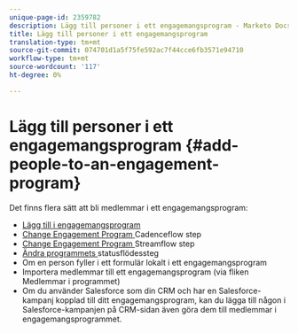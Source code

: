 ```yaml
---
unique-page-id: 2359782
description: Lägg till personer i ett engagemangsprogram - Marketo Docs - Produktdokumentation
title: Lägg till personer i ett engagemangsprogram
translation-type: tm+mt
source-git-commit: 074701d1a5f75fe592ac7f44cce6fb3571e94710
workflow-type: tm+mt
source-wordcount: '117'
ht-degree: 0%

---
```



# Lägg till personer i ett engagemangsprogram {#add-people-to-an-engagement-program}

Det finns flera sätt att bli medlemmar i ett engagemangsprogram:

* [Lägg till i engagemangsprogram](/help/marketo/product-docs/core-marketo-concepts/smart-campaigns/program-flow-actions/add-to-engagement-program.md)
* [Change Engagement Program ](/help/marketo/product-docs/core-marketo-concepts/smart-campaigns/program-flow-actions/change-engagement-program-cadence.md) Cadenceflow step
* [Change Engagement Program ](/help/marketo/product-docs/core-marketo-concepts/smart-campaigns/program-flow-actions/change-engagement-program-stream.md) Streamflow step
* [Ändra programmets ](/help/marketo/product-docs/core-marketo-concepts/smart-campaigns/program-flow-actions/change-program-status.md) statusflödessteg
* Om en person fyller i ett formulär lokalt i ett engagemangsprogram
* Importera medlemmar till ett engagemangsprogram (via fliken Medlemmar i programmet)
* Om du använder Salesforce som din CRM och har en Salesforce-kampanj kopplad till ditt engagemangsprogram, kan du lägga till någon i Salesforce-kampanjen på CRM-sidan även göra dem till medlemmar i engagemangsprogrammet.
